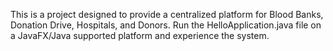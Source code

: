 This is a project designed to provide a centralized platform for Blood Banks, Donation Drive, Hospitals, and Donors.
Run the HelloApplication.java file on a JavaFX/Java supported platform and experience the system.
